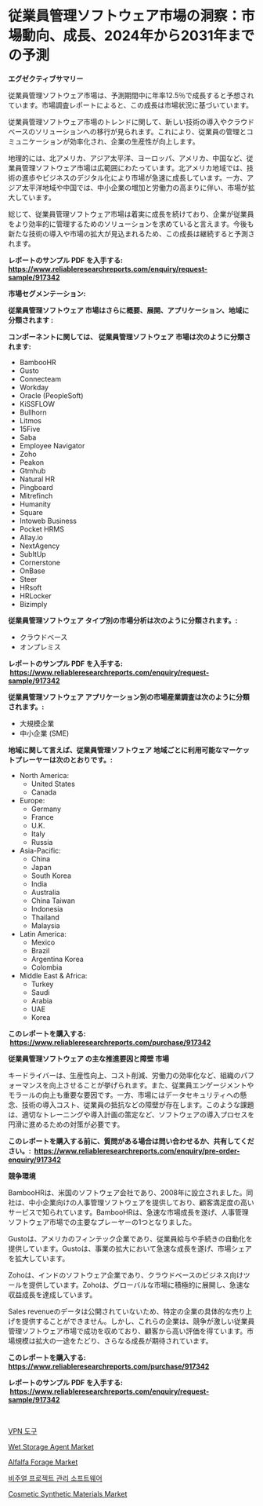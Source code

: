 <p><h1>従業員管理ソフトウェア市場の洞察：市場動向、成長、2024年から2031年までの予測</h1></p><p><strong>エグゼクティブサマリー</strong></p>
<p><p>従業員管理ソフトウェア市場は、予測期間中に年率12.5％で成長すると予想されています。市場調査レポートによると、この成長は市場状況に基づいています。</p><p>従業員管理ソフトウェア市場のトレンドに関して、新しい技術の導入やクラウドベースのソリューションへの移行が見られます。これにより、従業員の管理とコミュニケーションが効率化され、企業の生産性が向上します。</p><p>地理的には、北アメリカ、アジア太平洋、ヨーロッパ、アメリカ、中国など、従業員管理ソフトウェア市場は広範囲にわたっています。北アメリカ地域では、技術の進歩やビジネスのデジタル化により市場が急速に成長しています。一方、アジア太平洋地域や中国では、中小企業の増加と労働力の高まりに伴い、市場が拡大しています。</p><p>総じて、従業員管理ソフトウェア市場は着実に成長を続けており、企業が従業員をより効率的に管理するためのソリューションを求めていると言えます。今後も新たな技術の導入や市場の拡大が見込まれるため、この成長は継続すると予測されます。</p></p>
<p><strong>レポートのサンプル PDF を入手する: <a href="https://www.reliableresearchreports.com/enquiry/request-sample/917342">https://www.reliableresearchreports.com/enquiry/request-sample/917342</a></strong></p>
<p><strong>市場セグメンテーション:</strong></p>
<p><strong> 従業員管理ソフトウェア 市場はさらに概要、展開、アプリケーション、地域に分類されます :</strong></p>
<p><strong>コンポーネントに関しては、 従業員管理ソフトウェア 市場は次のように分類されます: &nbsp;</strong></p>
<p><ul><li>BambooHR</li><li>Gusto</li><li>Connecteam</li><li>Workday</li><li>Oracle (PeopleSoft)</li><li>KiSSFLOW</li><li>Bullhorn</li><li>Litmos</li><li>15Five</li><li>Saba</li><li>Employee Navigator</li><li>Zoho</li><li>Peakon</li><li>Gtmhub</li><li>Natural HR</li><li>Pingboard</li><li>Mitrefinch</li><li>Humanity</li><li>Square</li><li>Intoweb Business</li><li>Pocket HRMS</li><li>Allay.io</li><li>NextAgency</li><li>SubItUp</li><li>Cornerstone</li><li>OnBase</li><li>Steer</li><li>HRsoft</li><li>HRLocker</li><li>Bizimply</li></ul></p>
<p><strong> 従業員管理ソフトウェア タイプ別の市場分析は次のように分類されます。:</strong></p>
<p><ul><li>クラウドベース</li><li>オンプレミス</li></ul></p>
<p><strong>レポートのサンプル PDF を入手する: &nbsp;<a href="https://www.reliableresearchreports.com/enquiry/request-sample/917342">https://www.reliableresearchreports.com/enquiry/request-sample/917342</a></strong></p>
<p><strong> 従業員管理ソフトウェア アプリケーション別の市場産業調査は次のように分類されます。:</strong></p>
<p><ul><li>大規模企業</li><li>中小企業 (SME)</li></ul></p>
<p><strong>地域に関して言えば、従業員管理ソフトウェア 地域ごとに利用可能なマーケットプレーヤーは次のとおりです。:</strong></p>
<p><ul>
    <li>
        North America:
        <ul>
            <li>United States</li>
            <li>Canada</li>
        </ul>
    </li>
    <li>
        Europe:
        <ul>
            <li>Germany</li>
            <li>France</li>
            <li>U.K.</li>
            <li>Italy</li>
            <li>Russia</li>
        </ul>
    </li>
    <li>
        Asia-Pacific:
        <ul>
            <li>China</li>
            <li>Japan</li>
            <li>South Korea</li>
            <li>India</li>
            <li>Australia</li>
            <li>China Taiwan</li>
            <li>Indonesia</li>
            <li>Thailand</li>
            <li>Malaysia</li>
        </ul>
    </li>
    <li>
        Latin America:
        <ul>
            <li>Mexico</li>
            <li>Brazil</li>
            <li>Argentina Korea</li>
            <li>Colombia</li>
        </ul>
    </li>
    <li>
        Middle East & Africa:
        <ul>
            <li>Turkey</li>
            <li>Saudi</li>
            <li>Arabia</li>
            <li>UAE</li>
            <li>Korea</li>
        </ul>
    </li>
    </ul></p>
<p><strong>このレポートを購入する: &nbsp;<a href="https://www.reliableresearchreports.com/purchase/917342">https://www.reliableresearchreports.com/purchase/917342</a></strong></p>
<p><strong>従業員管理ソフトウェア の主な推進要因と障壁 市場</strong></p>
<p><p>キードライバーは、生産性向上、コスト削減、労働力の効率化など、組織のパフォーマンスを向上させることが挙げられます。また、従業員エンゲージメントやモラールの向上も重要な要因です。一方、市場にはデータセキュリティへの懸念、技術の導入コスト、従業員の抵抗などの障壁が存在します。このような課題は、適切なトレーニングや導入計画の策定など、ソフトウェアの導入プロセスを円滑に進めるための対策が必要です。</p></p>
<p><strong>このレポートを購入する前に、質問がある場合は問い合わせるか、共有してください。:&nbsp; <a href="https://www.reliableresearchreports.com/enquiry/pre-order-enquiry/917342">https://www.reliableresearchreports.com/enquiry/pre-order-enquiry/917342</a></strong></p>
<p><strong>競争環境</strong></p>
<p><p>BambooHRは、米国のソフトウェア会社であり、2008年に設立されました。同社は、中小企業向けの人事管理ソフトウェアを提供しており、顧客満足度の高いサービスで知られています。BambooHRは、急速な市場成長を遂げ、人事管理ソフトウェア市場での主要なプレーヤーの1つとなりました。</p><p>Gustoは、アメリカのフィンテック企業であり、従業員給与や手続きの自動化を提供しています。Gustoは、事業の拡大において急速な成長を遂げ、市場シェアを拡大しています。</p><p>Zohoは、インドのソフトウェア企業であり、クラウドベースのビジネス向けツールを提供しています。Zohoは、グローバルな市場に積極的に展開し、急速な収益成長を達成しています。</p><p>Sales revenueのデータは公開されていないため、特定の企業の具体的な売り上げを提供することができません。しかし、これらの企業は、競争が激しい従業員管理ソフトウェア市場で成功を収めており、顧客から高い評価を得ています。市場規模は拡大の一途をたどり、さらなる成長が期待されています。</p></p>
<p><strong>このレポートを購入する: &nbsp; <a href="https://www.reliableresearchreports.com/purchase/917342">https://www.reliableresearchreports.com/purchase/917342</a></strong></p>
<p><strong>レポートのサンプル PDF を入手する: &nbsp;<a href="https://www.reliableresearchreports.com/enquiry/request-sample/917342">https://www.reliableresearchreports.com/enquiry/request-sample/917342</a></strong><strong></strong></p>
<p>&nbsp;</p>
<p><p><a href="https://github.com/oajzkywllm460/Market-Research-Report-List-1/blob/main/8805599183356.md">VPN 도구</a></p><p><a href="https://issuu.com/reportprime-2/docs/wet-storage-agent-market-size-2030.pptx">Wet Storage Agent Market</a></p><p><a href="https://github.com/Alonsoolds3wq1d81czn8rbol/Market-Research-Report-List-1/blob/main/alfalfa-forage-market.md">Alfalfa Forage Market</a></p><p><a href="https://github.com/vsr06p4p49/Market-Research-Report-List-1/blob/main/6554787183357.md">비주얼 프로젝트 관리 소프트웨어</a></p><p><a href="https://issuu.com/reportprime-2/docs/cosmetic-synthetic-materials-market-size-2030.pptx">Cosmetic Synthetic Materials Market</a></p></p>